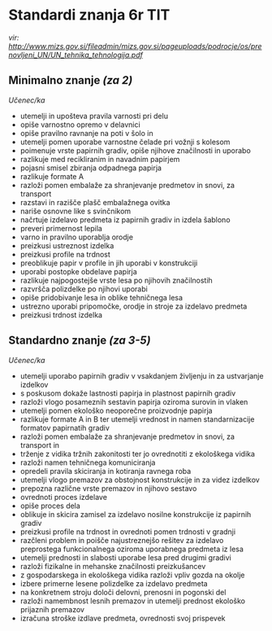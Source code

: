 # Standardi znanja 6r TIT #
_vir: http://www.mizs.gov.si/fileadmin/mizs.gov.si/pageuploads/podrocje/os/prenovljeni_UN/UN_tehnika_tehnologija.pdf_

## Minimalno znanje _(za 2)_ ##

_Učenec/ka_
* utemelji in upošteva pravila varnosti pri delu
* opiše varnostno opremo v delavnici
* opiše pravilno ravnanje na poti v šolo in
* utemelji pomen uporabe varnostne čelade pri vožnji s kolesom
* poimenuje vrste papirnih gradiv, opiše njihove značilnosti in uporabo
* razlikuje med recikliranim in navadnim papirjem
* pojasni smisel zbiranja odpadnega papirja
* razlikuje formate A
* razloži pomen embalaže za shranjevanje predmetov in snovi, za transport
* razstavi in razišče plašč embalažnega ovitka
* nariše osnovne like s svinčnikom
* načrtuje izdelavo predmeta iz papirnih gradiv in izdela šablono
* preveri primernost lepila
* varno in pravilno uporablja orodje
* preizkusi ustreznost izdelka
* preizkusi profile na trdnost
* preoblikuje papir v profile in jih uporabi v konstrukciji
* uporabi postopke obdelave papirja
* razlikuje najpogostejše vrste lesa po njihovih značilnostih
* razvršča polizdelke po njihovi uporabi
* opiše pridobivanje lesa in oblike tehničnega lesa
* ustrezno uporabi pripomočke, orodje in stroje za izdelavo predmeta
* preizkusi trdnost izdelka

## Standardno znanje _(za 3-5)_ ##
_Učenec/ka_
* utemelji uporabo papirnih gradiv v vsakdanjem življenju in za ustvarjanje izdelkov
* s poskusom dokaže lastnosti papirja in plastnost papirnih gradiv
* razloži vlogo posameznih sestavin papirja oziroma surovin in vlaken
* utemelji pomen ekološko neoporečne proizvodnje papirja
* razlikuje formate A in B ter utemelji vrednost in namen standarnizacije formatov papirnatih gradiv
* razloži pomen embalaže za shranjevanje predmetov in snovi, za transport in
* trženje z vidika tržnih zakonitosti ter jo ovrednotiti z ekološkega vidika
* razloži namen tehničnega komuniciranja
* opredeli pravila skiciranja in kotiranja ravnega roba
* utemelji vlogo premazov za obstojnost konstrukcije in za videz izdelkov
* prepozna različne vrste premazov in njihovo sestavo
* ovrednoti proces izdelave
* opiše proces dela
* oblikuje in skicira zamisel za izdelavo nosilne konstrukcije iz papirnih gradiv
* preizkusi profile na trdnost in ovrednoti pomen trdnosti v gradnji
* razčleni problem in poišče najustreznejšo rešitev za izdelavo preprostega funkcionalnega oziroma uporabnega predmeta iz lesa
* utemelji prednosti in slabosti uporabe lesa pred drugimi gradivi
* razloži fizikalne in mehanske značilnosti preizkušancev
* z gospodarskega in ekološkega vidika razloži vpliv gozda na okolje
* izbere primerne lesene polizdelke za izdelavo predmeta
* na konkretnem stroju določi delovni, prenosni in pogonski del
* razloži namembnost lesnih premazov in utemelji prednost ekološko prijaznih premazov
* izračuna stroške izdlave predmeta, ovrednosti svoj prispevek
